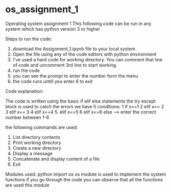 # os_assignment_1
Operating system assignment 1
This following code can be run in any system which has python version 3 or higher

Steps to run the code:
1. download the Assignment_1.ipynb file to your local system
2. Open the file using any of the code editors with python environment
3. I've used a hard code for working directory. You can comment that line of code and uncomment 3rd line to start working.
4. run the code
5. you can see the prompt to enter the number form the menu
6. the code runs untill you enter 6 to exit

Code explanation:

The code is written using the basic if elif else statements
the try except block is used to catch the errors
we have 5 conditions:
1 if x==1
2 elif x== 2
3 elif x== 3
4 elif x==4
5. elif x==5
6 elif x==6
else --> enter the correct number between 1-6

the following commands are used:
1. List directory contents
2. Print working directory
3. Create a new directory
4. Display a message
5. Concatenate and display content of a file
6. Exit

Modules used: python import os
os module is used to implement the system functions 
if you go through the code you can observe that all the functions are used this module

